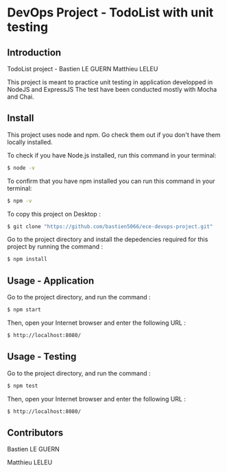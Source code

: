 # DevOps Project - TodoList with unit testing

## Introduction 
TodoList project - Bastien LE GUERN Matthieu LELEU

This project is meant to practice unit testing in application developped in NodeJS and ExpressJS
The test have been conducted mostly with Mocha and Chai. 


## Install 
This project uses node and npm. Go check them out if you don't have them locally installed.

To check if you have Node.js installed, run this command in your terminal: 

```sh
$ node -v
```

To confirm that you have npm installed you can run this command in your terminal:

```sh
$ npm -v
```

To copy this project on Desktop :

```sh
$ git clone "https://github.com/bastien5066/ece-devops-project.git"
```
Go to the project directory and install the depedencies required for this project by running the command : 

```sh
$ npm install
```

## Usage - Application
Go to the project directory, and run the command : 

```sh
$ npm start
```

Then, open your Internet browser and enter the following URL :
 ```sh
$ http://localhost:8080/
```

## Usage - Testing
Go to the project directory, and run the command : 

```sh
$ npm test
```

Then, open your Internet browser and enter the following URL :
 ```sh
$ http://localhost:8080/
```

## Contributors
Bastien LE GUERN

Matthieu LELEU
